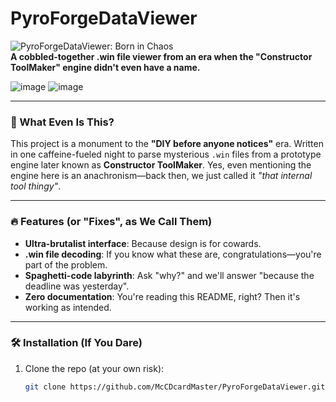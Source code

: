 # PyroForgeDataViewer  

![PyroForgeDataViewer: Born in Chaos](https://img.shields.io/badge/Status-It%20just%20works-brightgreen?style=for-the-badge)  
**A cobbled-together .win file viewer from an era when the "Constructor ToolMaker" engine didn't even have a name.**  

![image](https://github.com/user-attachments/assets/19ab1bdf-d72f-4323-af51-e3f4d5ea1404)
![image](https://github.com/user-attachments/assets/9a9064b9-2150-4917-8f73-fcd2a2eca667)


---

### 🧨 What Even Is This?  
This project is a monument to the **"DIY before anyone notices"** era. Written in one caffeine-fueled night to parse mysterious `.win` files from a prototype engine later known as **Constructor ToolMaker**. Yes, even mentioning the engine here is an anachronism—back then, we just called it *"that internal tool thingy"*.  

---

### 🔥 Features (or "Fixes", as We Call Them)  
- **Ultra-brutalist interface**: Because design is for cowards.  
- **.win file decoding**: If you know what these are, congratulations—you're part of the problem.  
- **Spaghetti-code labyrinth**: Ask "why?" and we'll answer "because the deadline was yesterday".  
- **Zero documentation**: You're reading this README, right? Then it's working as intended.  

---

### 🛠 Installation (If You Dare)  
1. Clone the repo (at your own risk):  
   ```bash  
   git clone https://github.com/McCDcardMaster/PyroForgeDataViewer.git  
